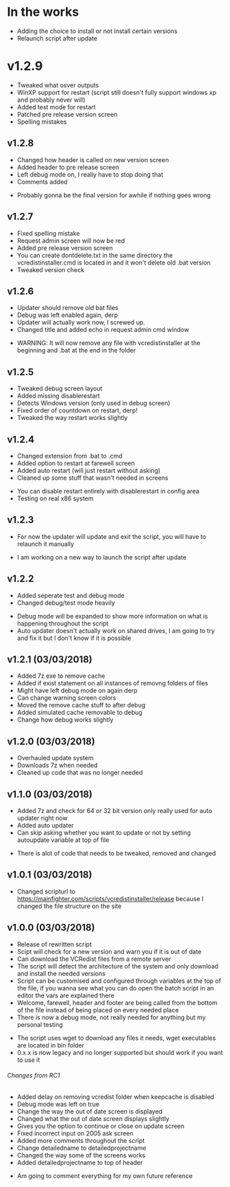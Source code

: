 # In the works
+ Adding the choice to install or not install certain versions
+ Relaunch script after update

# v1.2.9
+ Tweaked what osver outputs
+ WinXP support for restart (script still doesn't fully support windows xp and probably never will)
+ Added test mode for restart
+ Patched pre release version screen
+ Spelling mistakes

## v1.2.8
+ Changed how header is called on new version screen
+ Added header to pre release screen
+ Left debug mode on, I really have to stop doing that
+ Comments added
- Probably gonna be the final version for awhile if nothing goes wrong

## v1.2.7
+ Fixed spelling mistake
+ Request admin screen will now be red
+ Added pre release version screen
+ You can create dontdelete.txt in the same directory the vcredistinstaller.cmd is located in and it won't delete old .bat version
+ Tweaked version check

## v1.2.6
+ Updater should remove old bat files
+ Debug was left enabled again, derp
+ Updater will actually work now, I screwed up.
+ Changed title and added echo in request admin cmd window
- WARNING: It will now remove any file with vcredistinstaller at the beginning and .bat at the end in the folder

## v1.2.5
+ Tweaked debug screen layout
+ Added missing disablerestart
+ Detects Windows version (only used in debug screen)
+ Fixed order of countdown on restart, derp!
+ Tweaked the way restart works slightly

## v1.2.4
+ Changed extension from .bat to .cmd
+ Added option to restart at farewell screen
+ Added auto restart (will just restart without asking)
+ Cleaned up some stuff that wasn't needed in screens
- You can disable restart entirely with disablerestart in config area
- Testing on real x86 system

## v1.2.3
+ For now the updater will update and exit the script, you will have to relaunch it manually
- I am working on a new way to launch the script after update

## v1.2.2
+ Added seperate test and debug mode
+ Changed debug/test mode heavily
- Debug mode will be expanded to show more information on what is happening throughout the script
- Auto updater doesn't actually work on shared drives, I am going to try and fix it but I don't know if it is possible

## v1.2.1 (03/03/2018)
+ Added 7z exe to remove cache
+ Added if exist statement on all instances of removng folders of files
+ Might have left debug mode on again derp
+ Can change warning screen colors
+ Moved the remove cache stuff to after debug
+ Added simulated cache removable to debug
+ Change how debug works slightly

## v1.2.0 (03/03/2018)
+ Overhauled update system
+ Downloads 7z when needed
+ Cleaned up code that was no longer needed

## v1.1.0 (03/03/2018)
+ Added 7z and check for 64 or 32 bit version only really used for auto updater right now
+ Added auto updater
+ Can skip asking whether you want to update or not by setting autoupdate variable at top of file
- There is alot of code that needs to be tweaked, removed and changed

## v1.0.1 (03/03/2018)
+ Changed scripturl to https://mainfighter.com/scripts/vcredistinstaller/release because I changed the file structure on the site

## v1.0.0 (03/03/2018)
+ Release of rewritten script
+ Scipt will check for a new version and warn you if it is out of date
+ Can download the VCRedist files from a remote server
+ The script will detect the architecture of the system and only download and install the needed versions
+ Script can be customised and configured through variables at the top of the file, if you wanna see what you can do open the batch script in an editor the vars are explained there
+ Welcome, farewell, header and footer are being called from the bottom of the file instead of being placed on every needed place
+ There is now a debug mode, not really needed for anything but my personal testing
- The script uses wget to download any files it needs, wget executables are located in bin folder
- 0.x.x is now legacy and no longer supported but should work if you want to use it

###### Changes from RC1
+ Added delay on removing vcredist folder when keepcache is disabled
+ Debug mode was left on true
+ Change the way the out of date screen is displayed
+ Changed what the out of date screen displays slightly
+ Gives you the option to continue or close on update screen
+ Fixed incorrect input on 2005 ask screen
+ Added more comments throughout the script
+ Change detailedname to detailedprojectname
+ Changed the way some of the screens works
+ Added detailedprojectname to top of header
- Am going to comment everything for my own future reference